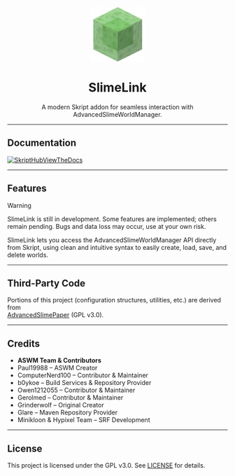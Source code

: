 <p align="center"><img width="125px" src="./public/SlimeBlock.png" alt="SlimeLink Logo"></p>

<h1 align="center">SlimeLink</h1>
<p align="center">A modern Skript addon for seamless interaction with AdvancedSlimeWorldManager.</p>

---

## Documentation

[![SkriptHubViewTheDocs](http://skripthub.net/static/addon/ViewTheDocsButton.png)](http://skripthub.net/docs/?addon=SlimeLink)

---

## Features

> [!WARNING]
> SlimeLink is still in development. Some features are implemented; others remain pending. Bugs and data loss may occur,
> use at your own risk.

SlimeLink lets you access the AdvancedSlimeWorldManager API directly from Skript,
using clean and intuitive syntax to easily create, load, save, and delete worlds.

---

## Third-Party Code

Portions of this project (configuration structures, utilities, etc.) are derived from  
[AdvancedSlimePaper](https://github.com/InfernalSuite/AdvancedSlimePaper) (GPL v3.0).

---

## Credits

- **ASWM Team & Contributors**
- Paul19988 – ASWM Creator
- ComputerNerd100 – Contributor & Maintainer
- b0ykoe – Build Services & Repository Provider
- Owen1212055 – Contributor & Maintainer
- Gerolmed – Contributor & Maintainer
- Grinderwolf – Original Creator
- Glare – Maven Repository Provider
- Minikloon & Hypixel Team – SRF Development

---

## License

This project is licensed under the GPL v3.0. See [LICENSE](https://github.com/danielmillar/SlimeLink/blob/master/LICENSE) for details.
